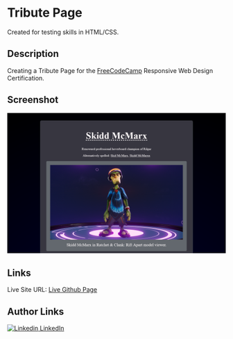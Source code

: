 # Tribute Page

Created for testing skills in HTML/CSS.


## Description

Creating a Tribute Page for the [FreeCodeCamp](https://www.freecodecamp.org/) Responsive Web Design Certification.


## Screenshot

![Desktop Screenshot](./desktop-screenshot.png)


## Links

Live Site URL: [Live Github Page](https://john-csm-tate.github.io/freecodecamp-tribute-page-project/)


## Author Links

[![Linkedin](https://i.stack.imgur.com/gVE0j.png) LinkedIn](https://www.linkedin.com/in/john-csm-tate/)
